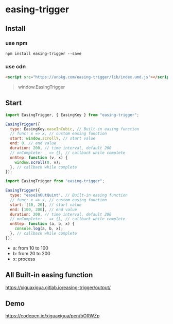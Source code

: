 # easing-trigger

## Install

### use npm

```
npm install easing-trigger --save
```

### use cdn

```html
<script src="https://unpkg.com/easing-trigger/lib/index.umd.js"></script>
```

> window.EasingTrigger

## Start

```js
import EasingTrigger, { EasingKey } from "easing-trigger";

EasingTrigger({
  type: EasingKey.easeInCubic, // Built-in easing function
  // func: x => x, // custom easing function
  start: window.scrollY, // start value
  end: 0, // end value
  duration: 200, // time interval, default 200
  // onComplete: _ => {}, // callback while complete
  onStep: function (v, x) {
    window.scroll(0, v);
  }, // callback while complete
});
```

```js
import EasingTrigger from "easing-trigger";

EasingTrigger({
  type: "easeInOutQuint", // Built-in easing function
  // func: x => x, // custom easing function
  start: [10, 20], // start value
  end: [100, 200], // end value
  duration: 200, // time interval, default 200
  // onComplete: _ => {}, // callback while complete
  onStep: function (a, b, x) {
    console.log(a, b, x);
  }, // callback while complete
});
```

- a: from 10 to 100
- b: from 20 to 200
- x: process

## All Built-in easing function

https://xiguaxigua.gitlab.io/easing-trigger/output/

## Demo

https://codepen.io/xiguaxigua/pen/bORWZp
